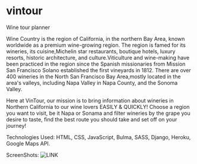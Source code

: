 # vintour
Wine tour planner

Wine Country is the region of California, in the northern Bay Area, known worldwide as a premium wine-growing region.
The region is famed for its wineries, its cuisine,Michelin star restaurants, boutique hotels, luxury resorts, historic 
architecture, and culture.Viticulture and wine-making have been practiced in the region since the Spanish missionaries from 
Mission San Francisco Solano established the first vineyards in 1812.
There are over 400 wineries in the North San Francisco Bay Area,mostly located in the area's valleys, including Napa Valley in
Napa County, and the Sonoma Valley.

Here at VinTour, our mission is to bring information about wineries in Northern California to our wine lovers EASILY & QUICKLY!
Choose a region you want to visit, be it Napa or Sonama and filter wineries by the grape you desire to taste, find the best route 
you should take and set off on your journey! 

Technologies Used: HTML, CSS, JavaScript, Bulma, SASS, Django, Heroku, Google Maps API.

ScreenShots:
![LINK](https://imgur.com/2ARBPtv)
